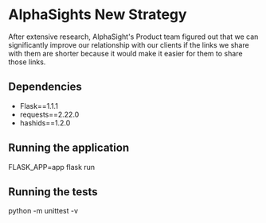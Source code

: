 # AlphaSights New Strategy

After extensive research, AlphaSight's Product team figured out that we can significantly improve our relationship with our clients if the links we share with them are shorter because it would make it easier for them to share those links.

## Dependencies
* Flask==1.1.1
* requests==2.22.0
* hashids==1.2.0

## Running the application
FLASK_APP=app flask run

## Running the tests
python -m  unittest -v
